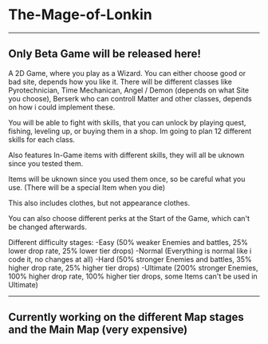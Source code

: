 # The-Mage-of-Lonkin
------
Only Beta Game will be released here!
------
A 2D Game, where you play as a Wizard. You can either choose good or bad site, depends how you like it. There will be different classes like Pyrotechnician, Time Mechanican, Angel / Demon (depends on what Site you choose), Berserk who can controll Matter and other classes, depends on how i could implement these.

You will be able to fight with skills, that you can unlock by playing quest, fishing, leveling up, or buying them in a shop.
Im going to plan 12 different skills for each class.

Also features In-Game items with different skills, they will all be uknown since you tested them.

Items will be uknown since you used them once, so be careful what you use. (There will be a special Item when you die)

This also includes clothes, but not appearance clothes.

You can also choose different perks at the Start of the Game, which can't be changed afterwards.

Different difficulty stages:
-Easy (50% weaker Enemies and battles, 25% lower drop rate, 25% lower tier drops)
-Normal (Everything is normal like i code it, no changes at all)
-Hard (50% stronger Enemies and battles, 35% higher drop rate, 25% higher tier drops)
-Ultimate (200% stronger Enemies, 100% higher drop rate, 100% higher tier drops, some Items can't be used in Ultimate)

-----
Currently working on the different Map stages and the Main Map (very expensive)
-----
